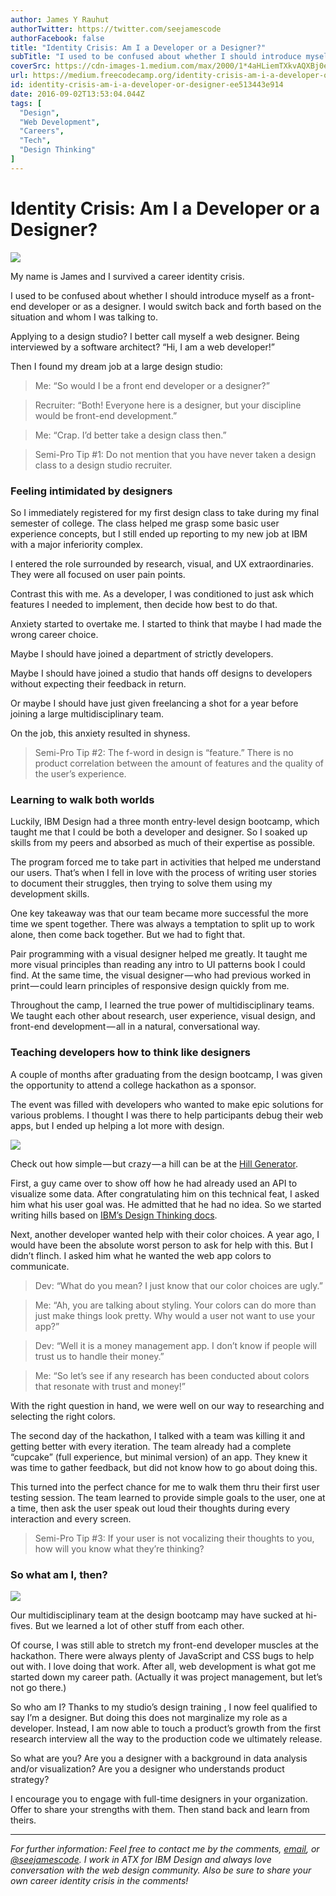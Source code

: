 ```yaml
---
author: James Y Rauhut
authorTwitter: https://twitter.com/seejamescode
authorFacebook: false
title: "Identity Crisis: Am I a Developer or a Designer?"
subTitle: "I used to be confused about whether I should introduce myself as a front-end developer or as a designer. I would switch back and forth ba..."
coverSrc: https://cdn-images-1.medium.com/max/2000/1*4aHLiemTXkvAQXBj0exXxw.jpeg
url: https://medium.freecodecamp.org/identity-crisis-am-i-a-developer-or-designer-ee513443e914
id: identity-crisis-am-i-a-developer-or-designer-ee513443e914
date: 2016-09-02T13:53:04.044Z
tags: [
  "Design",
  "Web Development",
  "Careers",
  "Tech",
  "Design Thinking"
]
---
```

# **Identity Crisis: Am I a Developer or a Designer?**







![](https://cdn-images-1.medium.com/max/2000/1*4aHLiemTXkvAQXBj0exXxw.jpeg)

My name is James and I survived a career identity crisis.







I used to be confused about whether I should introduce myself as a front-end developer or as a designer. I would switch back and forth based on the situation and whom I was talking to.

Applying to a design studio? I better call myself a web designer. Being interviewed by a software architect? “Hi, I am a web developer!”

Then I found my dream job at a large design studio:

> Me: “So would I be a front end developer or a designer?”

> Recruiter: “Both! Everyone here is a designer, but your discipline would be front-end development.”

> Me: “Crap. I’d better take a design class then.”

> Semi-Pro Tip #1: Do not mention that you have never taken a design class to a design studio recruiter.

### Feeling intimidated by designers

So I immediately registered for my first design class to take during my final semester of college. The class helped me grasp some basic user experience concepts, but I still ended up reporting to my new job at IBM with a major inferiority complex.

I entered the role surrounded by research, visual, and UX extraordinaries. They were all focused on user pain points.

Contrast this with me. As a developer, I was conditioned to just ask which features I needed to implement, then decide how best to do that.

Anxiety started to overtake me. I started to think that maybe I had made the wrong career choice.

Maybe I should have joined a department of strictly developers.

Maybe I should have joined a studio that hands off designs to developers without expecting their feedback in return.

Or maybe I should have just given freelancing a shot for a year before joining a large multidisciplinary team.

On the job, this anxiety resulted in shyness.

> Semi-Pro Tip #2: The f-word in design is “feature.” There is no product correlation between the amount of features and the quality of the user’s experience.

### Learning to walk both worlds

Luckily, IBM Design had a three month entry-level design bootcamp, which taught me that I could be both a developer and designer. So I soaked up skills from my peers and absorbed as much of their expertise as possible.

The program forced me to take part in activities that helped me understand our users. That’s when I fell in love with the process of writing user stories to document their struggles, then trying to solve them using my development skills.

One key takeaway was that our team became more successful the more time we spent together. There was always a temptation to split up to work alone, then come back together. But we had to fight that.

Pair programming with a visual designer helped me greatly. It taught me more visual principles than reading any intro to UI patterns book I could find. At the same time, the visual designer — who had previous worked in print — could learn principles of responsive design quickly from me.

Throughout the camp, I learned the true power of multidisciplinary teams. We taught each other about research, user experience, visual design, and front-end development — all in a natural, conversational way.

### Teaching developers how to think like designers

A couple of months after graduating from the design bootcamp, I was given the opportunity to attend a college hackathon as a sponsor.

The event was filled with developers who wanted to make epic solutions for various problems. I thought I was there to help participants debug their web apps, but I ended up helping a lot more with design.



![](https://cdn-images-1.medium.com/max/1600/1*-xCCPNnZgwKct84WSLrkxw.png)

Check out how simple — but crazy — a hill can be at the [Hill Generator](http://seejamescode.github.io/hill-generator/).



First, a guy came over to show off how he had already used an API to visualize some data. After congratulating him on this technical feat, I asked him what his user goal was. He admitted that he had no idea. So we started writing hills based on [IBM’s Design Thinking docs](http://www.ibm.com/design/thinking/keys/hills/).

Next, another developer wanted help with their color choices. A year ago, I would have been the absolute worst person to ask for help with this. But I didn’t flinch. I asked him what he wanted the web app colors to communicate.

> Dev: “What do you mean? I just know that our color choices are ugly.”

> Me: “Ah, you are talking about styling. Your colors can do more than just make things look pretty. Why would a user not want to use your app?”

> Dev: “Well it is a money management app. I don’t know if people will trust us to handle their money.”

> Me: “So let’s see if any research has been conducted about colors that resonate with trust and money!”

With the right question in hand, we were well on our way to researching and selecting the right colors.

The second day of the hackathon, I talked with a team was killing it and getting better with every iteration. The team already had a complete “cupcake” (full experience, but minimal version) of an app. They knew it was time to gather feedback, but did not know how to go about doing this.

This turned into the perfect chance for me to walk them thru their first user testing session. The team learned to provide simple goals to the user, one at a time, then ask the user speak out loud their thoughts during every interaction and every screen.

> Semi-Pro Tip #3: If your user is not vocalizing their thoughts to you, how will you know what they’re thinking?

### So what am I, then?



![](https://cdn-images-1.medium.com/max/1600/1*8pjjVcxfVh-NgsEkaZkxfg.jpeg)

Our multidisciplinary team at the design bootcamp may have sucked at hi-fives. But we learned a lot of other stuff from each other.



Of course, I was still able to stretch my front-end developer muscles at the hackathon. There were always plenty of JavaScript and CSS bugs to help out with. I love doing that work. After all, web development is what got me started down my career path. (Actually it was project management, but let’s not go there.)

So who am I? Thanks to my studio’s design training , I now feel qualified to say I’m a designer. But doing this does not marginalize my role as a developer. Instead, I am now able to touch a product’s growth from the first research interview all the way to the production code we ultimately release.

So what are you? Are you a designer with a background in data analysis and/or visualization? Are you a designer who understands product strategy?

I encourage you to engage with full-time designers in your organization. Offer to share your strengths with them. Then stand back and learn from theirs.











* * *







_For further information: Feel free to contact me by the comments,_ [_email_](mailto:james@seejamescode.com)_, or_ [_@seejamescode_](https://twitter.com/seejamescode)_. I work in ATX for IBM Design and always love conversation with the web design community. Also be sure to share your own career identity crisis in the comments!_








